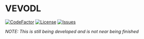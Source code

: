# VEVODL

[![CodeFactor](https://www.codefactor.io/repository/github/impragma/vevodl/badge)](https://www.codefactor.io/repository/github/impragma/vevodl)
[![License](https://img.shields.io/github/license/imPRAGMA/VEVODL.svg)](https://github.com/imPRAGMA/VEVODL/blob/master/LICENSE)
[![Issues](https://img.shields.io/github/issues/imPRAGMA/VEVODL.svg)](https://github.com/imPRAGMA/VEVODL/issues)

*NOTE: This is still being developed and is not near being finished*
